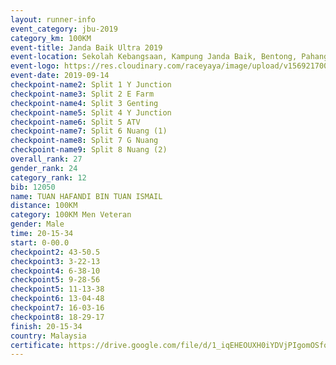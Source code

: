 ```yaml
---
layout: runner-info 
event_category: jbu-2019 
category_km: 100KM 
event-title: Janda Baik Ultra 2019  
event-location: Sekolah Kebangsaan, Kampung Janda Baik, Bentong, Pahang, Malaysia 
event-logo: https://res.cloudinary.com/raceyaya/image/upload/v1569217009/logo/janda-baik_vch1pc.jpg 
event-date: 2019-09-14 
checkpoint-name2: Split 1 Y Junction 
checkpoint-name3: Split 2 E Farm 
checkpoint-name4: Split 3 Genting 
checkpoint-name5: Split 4 Y Junction 
checkpoint-name6: Split 5 ATV 
checkpoint-name7: Split 6 Nuang (1) 
checkpoint-name8: Split 7 G Nuang 
checkpoint-name9: Split 8 Nuang (2) 
overall_rank: 27
gender_rank: 24
category_rank: 12
bib: 12050
name: TUAN HAFANDI BIN TUAN ISMAIL
distance: 100KM
category: 100KM Men Veteran
gender: Male
time: 20-15-34
start: 0-00.0
checkpoint2: 43-50.5
checkpoint3: 3-22-13
checkpoint4: 6-38-10
checkpoint5: 9-28-56
checkpoint5: 11-13-38
checkpoint6: 13-04-48
checkpoint7: 16-03-16
checkpoint8: 18-29-17
finish: 20-15-34
country: Malaysia
certificate: https://drive.google.com/file/d/1_iqEHEOUXH0iYDVjPIgomOSfobW2Frw1/view?usp=sharing
---
```

